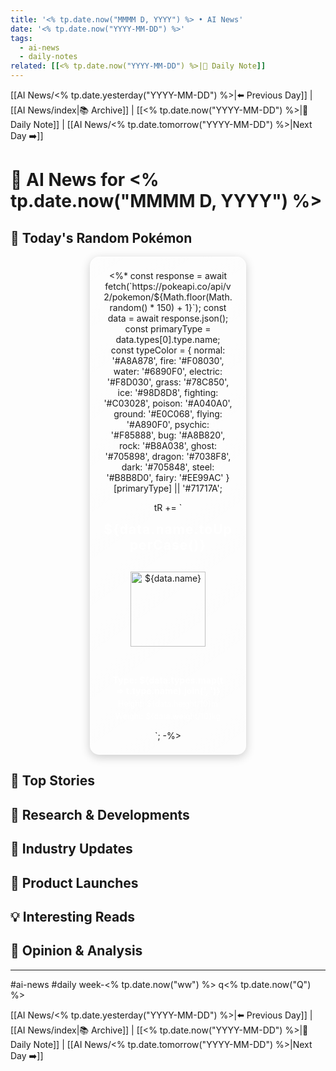 ```yaml
---
title: '<% tp.date.now("MMMM D, YYYY") %> • AI News'
date: '<% tp.date.now("YYYY-MM-DD") %>'
tags:
  - ai-news
  - daily-notes
related: [[<% tp.date.now("YYYY-MM-DD") %>|📝 Daily Note]]
---
```


[[AI News/<% tp.date.yesterday("YYYY-MM-DD") %>|⬅️ Previous Day]] | [[AI News/index|📚 Archive]] | [[<% tp.date.now("YYYY-MM-DD") %>|📝 Daily Note]] | [[AI News/<% tp.date.tomorrow("YYYY-MM-DD") %>|Next Day ➡️]]

# 🤖 AI News for <% tp.date.now("MMMM D, YYYY") %>

## 🎲 Today's Random Pokémon
<div style="
  width: 250px;
  margin-left: auto;
  margin-right: auto;
  text-align: center;
">
  <div id="pokemon-info" style="
    margin-bottom: 15px;
    background: linear-gradient(145deg, rgba(255,255,255,0.1) 0%, rgba(255,255,255,0.05) 100%);
    border-radius: 15px;
    padding: 20px;
    box-shadow: 0 4px 15px rgba(0,0,0,0.2), inset 0 0 30px rgba(255,255,255,0.05);
    border: 2px solid rgba(255,255,255,0.3);
    position: relative;
    overflow: hidden;
    animation: float 6s ease-in-out infinite;
  ">
<%*
const response = await fetch(`https://pokeapi.co/api/v2/pokemon/${Math.floor(Math.random() * 150) + 1}`);
const data = await response.json();
const primaryType = data.types[0].type.name;
const typeColor = {
    normal: '#A8A878', fire: '#F08030', water: '#6890F0',
    electric: '#F8D030', grass: '#78C850', ice: '#98D8D8',
    fighting: '#C03028', poison: '#A040A0', ground: '#E0C068',
    flying: '#A890F0', psychic: '#F85888', bug: '#A8B820',
    rock: '#B8A038', ghost: '#705898', dragon: '#7038F8',
    dark: '#705848', steel: '#B8B8D0', fairy: '#EE99AC'
}[primaryType] || '#71717A';

tR += `
<h2 style="margin: 0 0 15px 0; font-size: 1.5em; font-weight: bold; letter-spacing: 0.05em; text-shadow: 0 0 10px ${typeColor}88; color: #FFFFFF;">${data.name.toUpperCase()}</h2>
<div style="background: linear-gradient(145deg, ${typeColor}22, ${typeColor}44); border-radius: 10px; padding: 15px; margin: 0 -10px 15px -10px; border: 1px solid ${typeColor}66; box-shadow: inset 0 0 20px ${typeColor}33; position: relative;">
  <img src="${data.sprites.front_default}" alt="${data.name}" width="120" height="120" style="display: block; margin: 0 auto; filter: drop-shadow(0 0 8px ${typeColor}77);">
</div>
<div style="background: linear-gradient(135deg, ${typeColor}22, ${typeColor}33); border-radius: 8px; padding: 10px; margin-top: 10px; border: 1px solid ${typeColor}44; box-shadow: inset 0 0 15px ${typeColor}22;">
  <p style="margin: 5px 0; font-weight: bold; color: rgba(255,255,255,0.95); text-shadow: 0 0 5px ${typeColor}88;">Type: ${data.types.map(t => t.type.name).join(', ')}</p>
  <p style="margin: 5px 0; font-size: 0.9em; color: rgba(255,255,255,0.9);">Height: ${data.height/10}m</p>
  <p style="margin: 5px 0; font-size: 0.9em; color: rgba(255,255,255,0.9);">Weight: ${data.weight/10}kg</p>
</div>
`;
-%>
  </div>
</div>

## 📰 Top Stories

## 🔬 Research & Developments

## 💼 Industry Updates

## 🎯 Product Launches

## 💡 Interesting Reads

## 🤔 Opinion & Analysis

---

#ai-news #daily week-<% tp.date.now("ww") %> q<% tp.date.now("Q") %>

[[AI News/<% tp.date.yesterday("YYYY-MM-DD") %>|⬅️ Previous Day]] | [[AI News/index|📚 Archive]] | [[<% tp.date.now("YYYY-MM-DD") %>|📝 Daily Note]] | [[AI News/<% tp.date.tomorrow("YYYY-MM-DD") %>|Next Day ➡️]]